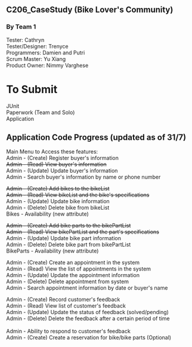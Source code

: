 ## C206_CaseStudy (Bike Lover's Community)

### By Team 1
Tester: Cathryn</br> 
Tester/Designer: Trenyce</br> 
Programmers: Damien and Putri</br> 
Scrum Master: Yu Xiang</br> 
Product Owner: Nimmy Varghese</br> 
# To Submit
JUnit</br> 
Paperwork (Team and Solo)</br> 
Application</br> 

## Application Code Progress (updated as of 31/7)
Main Menu to Access these features:</br> 
Admin - (Create) Register buyer's information</br> 
~~Admin - (Read) View buyer's information~~</br> 
Admin - (Update) Update buyer's information</br> 
Admin - Search buyer's information by name or phone number</br> 

~~Admin - (Create) Add bikes to the bikeList </br> 
Admin - (Read) View bikeList and the bike's specifications~~ </br> 
Admin - (Update) Update bike information </br> 
Admin - (Delete) Delete bike from bikeList </br> 
Bikes - Availability (new attribute)</br> 
 
~~Admin - (Create) Add bike parts to the bikePartList </br> 
Admin - (Read) View bikePartList and the part's specifications~~ </br> 
Admin - (Update) Update bike part information </br> 
Admin - (Delete) Delete bike part from bikePartList </br> 
BikeParts - Availability (new attribute)</br> 
 
Admin - (Create) Create an appointment in the system </br> 
Admin - (Read) View the list of appointments in the system </br> 
Admin - (Update) Update the appointment information </br> 
Admin - (Delete) Delete appointment from system </br> 
Admin - Search appointment information by date or buyer's name</br> 
 
Admin - (Create) Record customer's feedback </br> 
Admin - (Read) View list of customer's feedback </br> 
Admin - (Update) Update the status of feedback (solved/pending)</br> 
Admin - (Delete) Delete the feedback after a certain period of time</br>  
Admin - Ability to respond to customer's feedback</br> 
Admin - (Create) Create a reservation for bike/bike parts (Optional)</br> 
